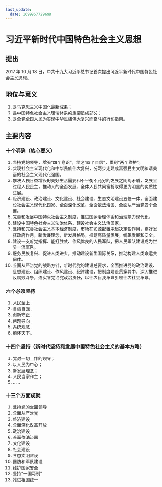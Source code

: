 ```yaml
---
last_update:
  date: 1699967729698
---
```


# 习近平新时代中国特色社会主义思想

## 提出

2017 年 10 月 18 日，中共十九大习近平总书记首次提出习近平新时代中国特色社会主义思想。

## 地位与意义

1. 是马克思主义中国化最新成果；
2. 是中国特色社会主义理论体系的重要组成部分；
3. 是全党全国人民为实现中华民族伟大复兴而奋斗的行动指南。

## 主要内容

### 十个明确（核心要义）

1. 坚持党的领导，增强“四个意识”，坚定“四个自信”，做到“两个维护”。
2. 实现社会主义现代化和中华民族伟大复兴，分两步走建成富强民主文明和谐美丽的社会主义现代化强国。
3. 解决人民日益增长的美好生活需要和不平衡不充分的发展之间的矛盾，发展全过程人民民主，推动人的全面发展、全体人民共同富裕取得更为明显的实质性进展。
4. 经济建设、政治建设、文化建设、社会建设、生态文明建设五位一体，全面建设社会主义现代化国家、全面深化改革、全面依法治国、全面从严治党四个全面。
5. 完善和发展中国特色社会主义制度，推进国家治理体系和治理能力现代化。
6. 建设中国特色社会主义法治体系、建设社会主义法治国家。
7. 坚持和完善社会主义基本经济制度，市场在资源配置中起决定性作用，更好发挥政府作用，新发展理念，新发展格局，推动高质量发展，统筹发展和安全。
8. 建设一支听党指挥、能打胜仗、作风优良的人民军队，把人民军队建设成为世界一流军队。
9. 服务民族复兴、促进人类进步，推动建设新型国际关系，推动构建人类命运共同体。
10. 全面从严治党的战略方针，新时代党的建设总要求，全面推进党的政治建设、思想建设、组织建设、作风建设、纪律建设，把制度建设贯穿其中，深入推进反腐败斗争，落实管党治党政治责任，以伟大自我革命引领伟大社会革命。

### 六个必须坚持

1. 人民至上；
2. 自信自强；
3. 创新守正；
4. 问题导向；
5. 系统观念；
6. 胸怀天下。

### 十四个坚持（新时代坚持和发展中国特色社会主义的基本方略）

1. 党对一切工作的领导；
2. 以人民为中心；
3. 新发展理念；
4. 人民当家作主；
5. ……

### 十三个方面成就

1. 坚持党的全面领导
2. 全面从严治党
3. 经济建设
4. 全面深化改革开放
5. 政治建设
6. 全面依法治国
7. 文化建设
8. 社会建设
9. 生态文明建设
10. 国防和军队建设
11. 维护国家安全
12. 坚持“一国两制”
13. 推进祖国统一

